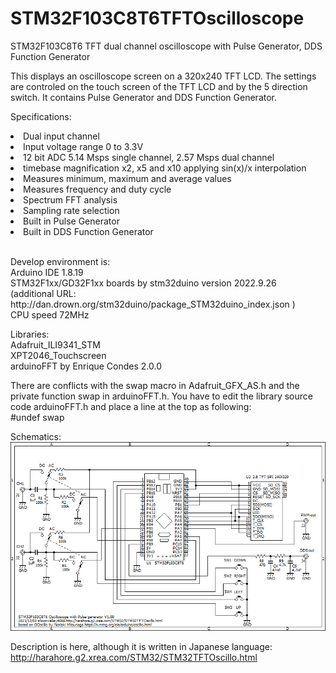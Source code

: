# STM32F103C8T6TFTOscilloscope
STM32F103C8T6 TFT dual channel oscilloscope with Pulse Generator, DDS Function Generator

This displays an oscilloscope screen on a 320x240 TFT LCD.
The settings are controled on the touch screen of the TFT LCD and by the 5 direction switch.
It contains Pulse Generator and DDS Function Generator.

Specifications:
<li>Dual input channel</li>
<li>Input voltage range 0 to 3.3V</li>
<li>12 bit ADC 5.14 Msps single channel, 2.57 Msps dual channel</li>
<li>timebase magnification x2, x5 and x10 applying sin(x)/x interpolation</li>
<li>Measures minimum, maximum and average values</li>
<li>Measures frequency and duty cycle</li>
<li>Spectrum FFT analysis</li>
<li>Sampling rate selection</li>
<li>Built in Pulse Generator</li>
<li>Built in DDS Function Generator</li>
<br>
<p>
Develop environment is:<br>
Arduino IDE 1.8.19<br>
STM32F1xx/GD32F1xx boards by stm32duino version 2022.9.26<br>
  (additional URL: http://dan.drown.org/stm32duino/package_STM32duino_index.json )<br>
CPU speed 72MHz<br>
</p>

Libraries:<br>
Adafruit_ILI9341_STM<br>
XPT2046_Touchscreen<br>
arduinoFFT by Enrique Condes 2.0.0<br>

There are conflicts with the swap macro in Adafruit_GFX_AS.h and the private function swap in arduinoFFT.h.  You have to edit the library source code arduinoFFT.h and place a line at the top as following:<br>
#undef swap<br>

Schematics:<br>
<img src="STM32TFTOscillo.png">

Description is here, although it is written in Japanese language:
http://harahore.g2.xrea.com/STM32/STM32TFTOscillo.html
